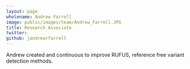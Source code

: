 ```yaml
---
layout: page
wholename: Andrew Farrell
image: public/images/team/Andrew_Farrell.JPG
title: Research Associate
twitter: 
github: jandrewrfarrell
---
```


Andrew created and continuous to improve RUFUS, reference free variant detection methods.